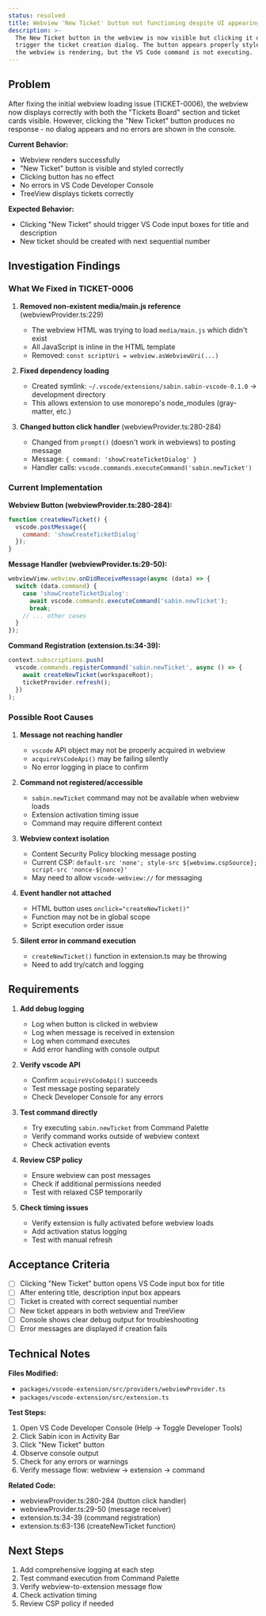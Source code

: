 ```yaml
---
status: resolved
title: Webview 'New Ticket' button not functioning despite UI appearing correctly
description: >-
  The New Ticket button in the webview is now visible but clicking it does not
  trigger the ticket creation dialog. The button appears properly styled and
  the webview is rendering, but the VS Code command is not executing.
---
```


## Problem

After fixing the initial webview loading issue (TICKET-0006), the webview now displays correctly with both the "Tickets Board" section and ticket cards visible. However, clicking the "New Ticket" button produces no response - no dialog appears and no errors are shown in the console.

**Current Behavior:**
- Webview renders successfully
- "New Ticket" button is visible and styled correctly
- Clicking button has no effect
- No errors in VS Code Developer Console
- TreeView displays tickets correctly

**Expected Behavior:**
- Clicking "New Ticket" should trigger VS Code input boxes for title and description
- New ticket should be created with next sequential number

## Investigation Findings

### What We Fixed in TICKET-0006

1. **Removed non-existent media/main.js reference** (webviewProvider.ts:229)
   - The webview HTML was trying to load `media/main.js` which didn't exist
   - All JavaScript is inline in the HTML template
   - Removed: `const scriptUri = webview.asWebviewUri(...)`

2. **Fixed dependency loading**
   - Created symlink: `~/.vscode/extensions/sabin.sabin-vscode-0.1.0` → development directory
   - This allows extension to use monorepo's node_modules (gray-matter, etc.)

3. **Changed button click handler** (webviewProvider.ts:280-284)
   - Changed from `prompt()` (doesn't work in webviews) to posting message
   - Message: `{ command: 'showCreateTicketDialog' }`
   - Handler calls: `vscode.commands.executeCommand('sabin.newTicket')`

### Current Implementation

**Webview Button (webviewProvider.ts:280-284):**
```javascript
function createNewTicket() {
  vscode.postMessage({
    command: 'showCreateTicketDialog'
  });
}
```

**Message Handler (webviewProvider.ts:29-50):**
```typescript
webviewView.webview.onDidReceiveMessage(async (data) => {
  switch (data.command) {
    case 'showCreateTicketDialog':
      await vscode.commands.executeCommand('sabin.newTicket');
      break;
    // ... other cases
  }
});
```

**Command Registration (extension.ts:34-39):**
```typescript
context.subscriptions.push(
  vscode.commands.registerCommand('sabin.newTicket', async () => {
    await createNewTicket(workspaceRoot);
    ticketProvider.refresh();
  })
);
```

### Possible Root Causes

1. **Message not reaching handler**
   - `vscode` API object may not be properly acquired in webview
   - `acquireVsCodeApi()` may be failing silently
   - No error logging in place to confirm

2. **Command not registered/accessible**
   - `sabin.newTicket` command may not be available when webview loads
   - Extension activation timing issue
   - Command may require different context

3. **Webview context isolation**
   - Content Security Policy blocking message posting
   - Current CSP: `default-src 'none'; style-src ${webview.cspSource}; script-src 'nonce-${nonce}'`
   - May need to allow `vscode-webview://` for messaging

4. **Event handler not attached**
   - HTML button uses `onclick="createNewTicket()"`
   - Function may not be in global scope
   - Script execution order issue

5. **Silent error in command execution**
   - `createNewTicket()` function in extension.ts may be throwing
   - Need to add try/catch and logging

## Requirements

1. **Add debug logging**
   - Log when button is clicked in webview
   - Log when message is received in extension
   - Log when command executes
   - Add error handling with console output

2. **Verify vscode API**
   - Confirm `acquireVsCodeApi()` succeeds
   - Test message posting separately
   - Check Developer Console for any errors

3. **Test command directly**
   - Try executing `sabin.newTicket` from Command Palette
   - Verify command works outside of webview context
   - Check activation events

4. **Review CSP policy**
   - Ensure webview can post messages
   - Check if additional permissions needed
   - Test with relaxed CSP temporarily

5. **Check timing issues**
   - Verify extension is fully activated before webview loads
   - Add activation status logging
   - Test with manual refresh

## Acceptance Criteria

- [ ] Clicking "New Ticket" button opens VS Code input box for title
- [ ] After entering title, description input box appears
- [ ] Ticket is created with correct sequential number
- [ ] New ticket appears in both webview and TreeView
- [ ] Console shows clear debug output for troubleshooting
- [ ] Error messages are displayed if creation fails

## Technical Notes

**Files Modified:**
- `packages/vscode-extension/src/providers/webviewProvider.ts`
- `packages/vscode-extension/src/extension.ts`

**Test Steps:**
1. Open VS Code Developer Console (Help → Toggle Developer Tools)
2. Click Sabin icon in Activity Bar
3. Click "New Ticket" button
4. Observe console output
5. Check for any errors or warnings
6. Verify message flow: webview → extension → command

**Related Code:**
- webviewProvider.ts:280-284 (button click handler)
- webviewProvider.ts:29-50 (message receiver)
- extension.ts:34-39 (command registration)
- extension.ts:63-136 (createNewTicket function)

## Next Steps

1. Add comprehensive logging at each step
2. Test command execution from Command Palette
3. Verify webview-to-extension message flow
4. Check activation timing
5. Review CSP policy if needed
